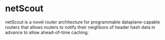 # netScout
netScout is a novel router architecture for programmable dataplane-capable routers that allows routers to notify their neighbors of header hash data in advance to allow ahead-of-time caching. 
